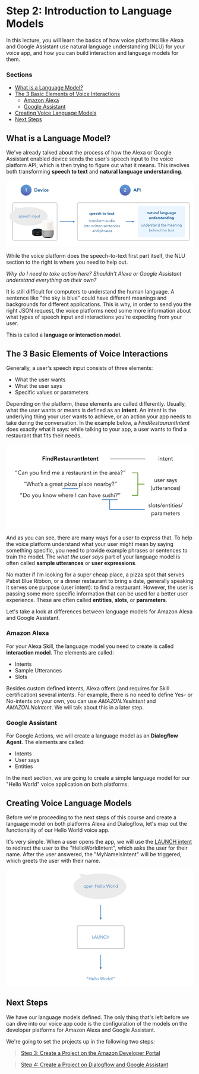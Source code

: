 # Step 2: Introduction to Language Models

In this lecture, you will learn the basics of how voice platforms like Alexa and Google Assistant use natural language understanding (NLU) for your voice app, and how you can build interaction and language models for them.

### Sections

* [What is a Language Model?](#what-is-a-language-model)
* [The 3 Basic Elements of Voice Interactions](#the-3-basic-elements-of-voice-interactions)
    * [Amazon Alexa](#amazon-alexa)
    * [Google Assistant](#google-assistant)
* [Creating Voice Language Models](#creating-voice-language-models)
* [Next Steps](#next-steps)

## What is a Language Model?

We've already talked about the process of how the Alexa or Google Assistant enabled device sends the user's speech input to the voice platform API, which is then trying to figure out what it means. This involves both transforming **speech to text** and **natural language understanding**.

![](./img/voice-speech-nlu-process.jpg)

While the voice platform does the speech-to-text first part itself, the NLU section to the right is where you need to help out.

_Why do I need to take action here? Shouldn't Alexa or Google Assistant understand everything on their own?_

It is still difficult for computers to understand the human language. A sentence like "the sky is blue" could have different meanings and backgrounds for different applications. This is why, in order to send you the right JSON request, the voice platforms need some more information about what types of speech input and interactions you're expecting from your user.

This is called a **language or interaction model**.

## The 3 Basic Elements of Voice Interactions

Generally, a user's speech input consists of three elements:

* What the user wants
* What the user says
* Specific values or parameters

Depending on the platform, these elements are called differently. Usually, what the user wants or means is defined as an **intent**. An intent is the underlying thing your user wants to achieve, or an action your app needs to take during the conversation. In the example below, a _FindRestaurantIntent_ does exactly what it says: while talking to your app, a user wants to find a restaurant that fits their needs.

![](./img/intents-utterances-slots.jpg)

And as you can see, there are many ways for a user to express that. To help the voice platform understand what your user might mean by saying something specific, you need to provide example phrases or sentences to train the model. The _what the user says_ part of your language model is often called **sample utterances** or **user expressions**.

No matter if I’m looking for a super cheap place, a pizza spot that serves Pabst Blue Ribbon, or a dinner restaurant to bring a date, generally speaking it serves one purpose (user intent): to find a restaurant. However, the user is passing some more specific information that can be used for a better user experience. These are often called **entities**, **slots**, or **parameters**.

Let's take a look at differences between language models for Amazon Alexa and Google Assistant.

### Amazon Alexa

For your Alexa Skill, the language model you need to create is called **interaction model**. The elements are called:

* Intents
* Sample Utterances
* Slots

Besides custom defined intents, Alexa offers (and requires for Skill certification) several intents. For example, there is no need to define Yes- or No-intents on your own, you can use _AMAZON.YesIntent_ and _AMAZON.NoIntent_. We will talk about this in a later step.

### Google Assistant

For Google Actions, we will create a language model as an **Dialogflow Agent**. The elements are called:

* Intents
* User says
* Entities

In the next section, we are going to create a simple language model for our "Hello World" voice application on both platforms.

## Creating Voice Language Models

Before we're proceeding to the next steps of this course and create a language model on both platforms Alexa and Dialogflow, let's map out the functionality of our Hello World voice app.

It's very simple. When a user opens the app, we will use the [LAUNCH intent](https://www.jovo.tech/framework/docs/intents-states#launch-intent) to redirect the user to the "HelloWorldIntent", which asks the user for their name. After the user answered, the "MyNameIsIntent" will be triggered, which greets the user with their name.

![](./img/hello-world-launch-logic.jpg)

## Next Steps

We have our language models defined. The only thing that's left before we can dive into our voice app code is the configuration of the models on the developer platforms for Amazon Alexa and Google Assistant.

We're going to set the projects up in the following two steps:

> [Step 3: Create a Project on the Amazon Developer Portal](https://www.jovo.tech/blog/step-3-amazon-developer-portal/)

> [Step 4: Create a Project on Dialogflow and Google Assistant](https://www.jovo.tech/blog/p1s4-dialogflow-google-assistant/)